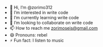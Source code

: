 - 👋 Hi, I’m @zorimo312
- 👀 I’m interested in write code
- 🌱 I’m currently learning write code
- 💞️ I’m looking to collaborate on write code
- 📫 How to reach me zorimoseis@gmail.com
- 😄 Pronouns: rebel
- ⚡ Fun fact:  I listen to music

<!---
zorimo312/zorimo312 is a ✨ special ✨ repository because its `README.md` (this file) appears on your GitHub profile.
You can click the Preview link to take a look at your changes.
--->
